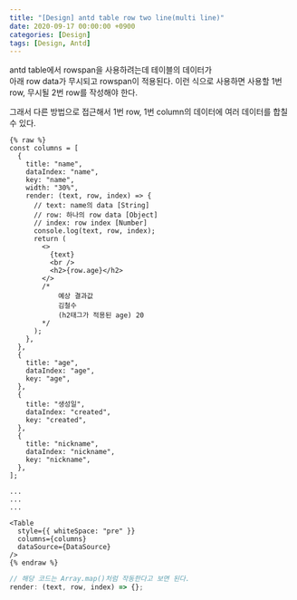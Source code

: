 ```yaml
---
title: "[Design] antd table row two line(multi line)"
date: 2020-09-17 00:00:00 +0900
categories: [Design]
tags: [Design, Antd]
---
```


antd table에서 rowspan을 사용하려는데 테이블의 데이터가 <br />
아래 row data가 무시되고 rowspan이 적용된다.
이런 식으로 사용하면 사용할 1번 row, 무시될 2번 row를 작성해야 한다.

그래서 다른 방법으로 접근해서 1번 row, 1번 column의 데이터에
여러 데이터를 합칠 수 있다.

```react
{% raw %}
const columns = [
  {
    title: "name",
    dataIndex: "name",
    key: "name",
    width: "30%",
    render: (text, row, index) => {
      // text: name의 data [String]
      // row: 하나의 row data [Object]
      // index: row index [Number]
      console.log(text, row, index);
      return (
        <>
          {text}
          <br />
          <h2>{row.age}</h2>
        </>
        /*
            예상 결과값
            김철수
            (h2태그가 적용된 age) 20
        */
      );
    },
  },
  {
    title: "age",
    dataIndex: "age",
    key: "age",
  },
  {
    title: "생성일",
    dataIndex: "created",
    key: "created",
  },
  {
    title: "nickname",
    dataIndex: "nickname",
    key: "nickname",
  },
];

...
...
...

<Table
  style={{ whiteSpace: "pre" }}
  columns={columns}
  dataSource={DataSource}
/>
{% endraw %}
```

```javascript
// 해당 코드는 Array.map()처럼 작동한다고 보면 된다.
render: (text, row, index) => {};
```
